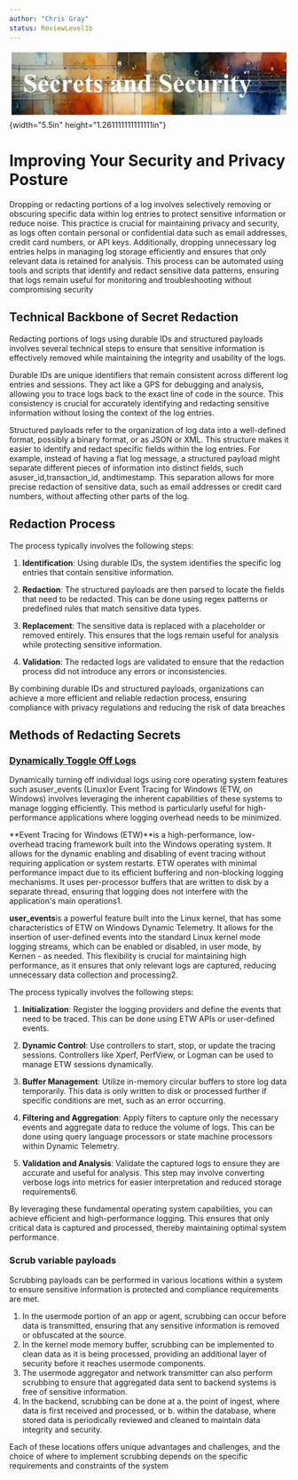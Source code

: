 ```yaml
---
author: "Chris Gray"
status: ReviewLevel1b
---
```


![image](../orig_media/RedactingSecrets.banner.png){width="5.5in"
height="1.261111111111111in"}

# Improving Your Security and Privacy Posture

Dropping or redacting portions of a log involves selectively removing or
obscuring specific data within log entries to protect sensitive
information or reduce noise. This practice is crucial for maintaining
privacy and security, as logs often contain personal or confidential
data such as email addresses, credit card numbers, or API keys.
Additionally, dropping unnecessary log entries helps in managing log
storage efficiently and ensures that only relevant data is retained for
analysis. This process can be automated using tools and scripts that
identify and redact sensitive data patterns, ensuring that logs remain
useful for monitoring and troubleshooting without compromising security

## Technical Backbone of Secret Redaction

Redacting portions of logs using durable IDs and structured payloads
involves several technical steps to ensure that sensitive information is
effectively removed while maintaining the integrity and usability of the
logs.

Durable IDs are unique identifiers that remain consistent across
different log entries and sessions. They act like a GPS for debugging
and analysis, allowing you to trace logs back to the exact line of code
in the source. This consistency is crucial for accurately identifying
and redacting sensitive information without losing the context of the
log entries.

Structured payloads refer to the organization of log data into a
well-defined format, possibly a binary format, or as JSON or XML. This
structure makes it easier to identify and redact specific fields within
the log entries. For example, instead of having a flat log message, a
structured payload might separate different pieces of information into
distinct fields, such asuser_id,transaction_id, andtimestamp. This
separation allows for more precise redaction of sensitive data, such as
email addresses or credit card numbers, without affecting other parts of
the log.

## Redaction Process

The process typically involves the following steps:

1.  **Identification**: Using durable IDs, the system identifies the
    specific log entries that contain sensitive information.

2.  **Redaction**: The structured payloads are then parsed to locate the
    fields that need to be redacted. This can be done using regex
    patterns or predefined rules that match sensitive data types.

3.  **Replacement**: The sensitive data is replaced with a placeholder
    or removed entirely. This ensures that the logs remain useful for
    analysis while protecting sensitive information.

4.  **Validation**: The redacted logs are validated to ensure that the
    redaction process did not introduce any errors or inconsistencies.

By combining durable IDs and structured payloads, organizations can
achieve a more efficient and reliable redaction process, ensuring
compliance with privacy regulations and reducing the risk of data
breaches

## Methods of Redacting Secrets

### [Dynamically Toggle Off Logs](./PositionPaper.DynamicallyToggleLogs.document.md)

Dynamically turning off individual logs using core operating system
features such asuser_events (Linux)or Event Tracing for Windows (ETW,
on Windows) involves leveraging the inherent capabilities of these
systems to manage logging efficiently. This method is particularly
useful for high-performance applications where logging overhead needs to
be minimized.

**Event Tracing for Windows (ETW)**is a high-performance, low-overhead
tracing framework built into the Windows operating system. It allows for
the dynamic enabling and disabling of event tracing without requiring
application or system restarts. ETW operates with minimal performance
impact due to its efficient buffering and non-blocking logging
mechanisms. It uses per-processor buffers that are written to disk by a
separate thread, ensuring that logging does not interfere with the
application's main operations1.

**user_events**is a powerful feature built into the Linux kernel, that
has some characteristics of ETW on Windows Dynamic Telemetry. It allows
for the insertion of user-defined events into the standard Linux kernel
mode logging streams, which can be enabled or disabled, in user mode, by
Kernen - as needed. This flexibility is crucial for maintaining high
performance, as it ensures that only relevant logs are captured,
reducing unnecessary data collection and processing2.

The process typically involves the following steps:

1.  **Initialization**: Register the logging providers and define the
    events that need to be traced. This can be done using ETW APIs or
    user-defined events.

2.  **Dynamic Control**: Use controllers to start, stop, or update the
    tracing sessions. Controllers like Xperf, PerfView, or Logman can be
    used to manage ETW sessions dynamically.

3.  **Buffer Management**: Utilize in-memory circular buffers to store
    log data temporarily. This data is only written to disk or processed
    further if specific conditions are met, such as an error occurring.

4.  **Filtering and Aggregation**: Apply filters to capture only the
    necessary events and aggregate data to reduce the volume of logs.
    This can be done using query language processors or state machine
    processors within Dynamic Telemetry.

5.  **Validation and Analysis**: Validate the captured logs to ensure
    they are accurate and useful for analysis. This step may involve
    converting verbose logs into metrics for easier interpretation and
    reduced storage requirements6.

By leveraging these fundamental operating system capabilities, you can
achieve efficient and high-performance logging. This ensures that only
critical data is captured and processed, thereby maintaining optimal
system performance.

### Scrub variable payloads

Scrubbing payloads can be performed in various locations within a system
to ensure sensitive information is protected and compliance requirements
are met.

1.  In the usermode portion of an app or agent, scrubbing can occur
    before data is transmitted, ensuring that any sensitive information
    is removed or obfuscated at the source.
2.  In the kernel mode memory buffer, scrubbing can be implemented to
    clean data as it is being processed, providing an additional layer
    of security before it reaches usermode components.
3.  The usermode aggregator and network transmitter can also perform
    scrubbing to ensure that aggregated data sent to backend systems is
    free of sensitive information.
4.  In the backend, scrubbing can be done at
    a.  the point of ingest, where data is first received and processed,
        or
    b.  within the database, where stored data is periodically reviewed
        and cleaned to maintain data integrity and security.

Each of these locations offers unique advantages and challenges, and the
choice of where to implement scrubbing depends on the specific
requirements and constraints of the system
